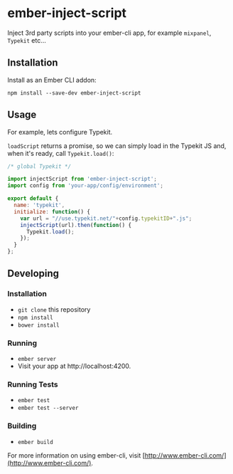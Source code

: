 # ember-inject-script

Inject 3rd party scripts into your ember-cli app, for example `mixpanel`, `Typekit` etc...

## Installation

Install as an Ember CLI addon:

```
npm install --save-dev ember-inject-script
```

## Usage

For example, lets configure Typekit.

`loadScript` returns a promise, so we can simply load in the Typekit JS and, when it's ready, call `Typekit.load()`:

```javascript
/* global Typekit */

import injectScript from 'ember-inject-script';
import config from 'your-app/config/environment';

export default {
  name: 'typekit',
  initialize: function() {
    var url = "//use.typekit.net/"+config.typekitID+".js";
    injectScript(url).then(function() {
      Typekit.load();
    });
  }
};
```

## Developing

### Installation

* `git clone` this repository
* `npm install`
* `bower install`

### Running

* `ember server`
* Visit your app at http://localhost:4200.

### Running Tests

* `ember test`
* `ember test --server`

### Building

* `ember build`

For more information on using ember-cli, visit [http://www.ember-cli.com/](http://www.ember-cli.com/).
